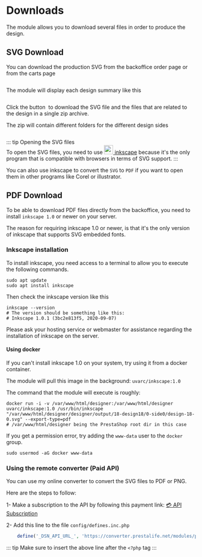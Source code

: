 # Downloads

The module allows you to download several files in order to produce the design.

## SVG Download

You can download the production SVG from the backoffice order page or from the carts page

<img srcset="/productdesigner/images/sell-menu.jpg 2x">

The module will display each design summary like this

<img srcset="/productdesigner/images/bo-summary.jpg 2x">

Click the button <img srcset="/productdesigner/images/svg-download-zip.jpg 2x" class="v-middle"> to
download the SVG file and the files that are related to the design in a single zip archive.

The zip will contain different folders for the different design sides

<img srcset="/productdesigner/images/zip.png 2x">

::: tip Opening the SVG files  
To open the SVG files, you need to
use [<img srcset="/productdesigner/images/inkscape-logo.svg 2x" class="v-middle" style="height: 24px"> inkscape](https://inkscape.org/)
because it's the only program that is compatible with browsers in terms of SVG support.
:::

You can also use inkscape to convert the `SVG` to `PDF` if you want to open them in other programs
like Corel or illustrator.

## PDF Download

To be able to download PDF files directly from the backoffice, you need to install `inkscape 1.0` or
newer on your server.

The reason for requiring inkscape 1.0 or newer, is that it's the only version of inkscape that
supports SVG embedded fonts.

### Inkscape installation

To install inkscape, you need access to a terminal to allow you to execute the following commands.

```shell
sudo apt update
sudo apt install inkscape
```

Then check the inkscape version like this

```shell
inkscape --version
# The version should be something like this:
# Inkscape 1.0.1 (3bc2e813f5, 2020-09-07)
```

Please ask your hosting service or webmaster for assistance regarding the installation of inkscape
on the server.

#### Using docker

If you can't install inkscape 1.0 on your system, try using it from a docker container.

The module will pull this image in the background: `uvarc/inkscape:1.0`

The command that the module will execute is roughly:

```shell
docker run -i -v /var/www/html/designer:/var/www/html/designer uvarc/inkscape:1.0 /usr/bin/inkscape "/var/www/html/designer/designer/output/18-design18/0-side0/design-18-0.svg" --export-type=pdf
# /var/www/html/designer being the PrestaShop root dir in this case
```

If you get a permission error, try adding the `www-data` user to the `docker` group.
```shell
sudo usermod -aG docker www-data
```

### Using the remote converter (Paid API)

You can use my online converter to convert the SVG files to PDF or PNG.

Here are the steps to follow:

1- Make a subscription to the API by following this payment link: [💳 API Subscription](https://buy.stripe.com/aEUaGa1Mc327cww4gl)

2- Add this line to the file `config/defines.inc.php`

```php
    define('_DSN_API_URL_', 'https://converter.prestalife.net/modules/productdesigner/plugins/converter/remote/');
```

::: tip
Make sure to insert the above line after the `<?php` tag
:::
